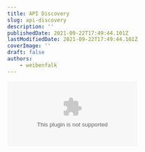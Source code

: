 ```yaml
---
title: API Discovery
slug: api-discovery
description: ''
publishedDate: 2021-09-22T17:49:44.101Z
lastModifiedDate: 2021-09-22T17:49:44.101Z
coverImage: ''
draft: false
authors:
    - weibenfalk
---
```


<Embed
	type="youtube"
	url="https://youtu.be/MH1iX_n5h68"
	title="API Discovery"
/>
